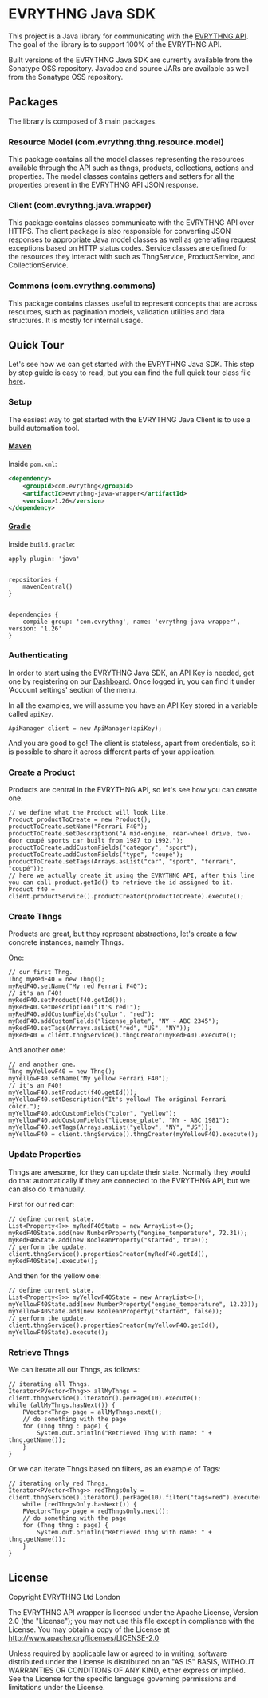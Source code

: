 # EVRYTHNG Java SDK

This project is a Java library for communicating with the [EVRYTHNG API](https://developers.evrythng.com/). The goal of the library is to support 100% of the EVRYTHNG API.

Built versions of the EVRYTHNG Java SDK are currently available from the Sonatype OSS repository. Javadoc and source JARs are available as well from the Sonatype OSS repository.

## Packages

The library is composed of 3 main packages.

### Resource Model (com.evrythng.thng.resource.model)

This package contains all the model classes representing the resources available through the API such as thngs, products, collections, actions and properties. The model classes contains getters and setters for all the properties present in the EVRYTHNG API JSON response.

### Client (com.evrythng.java.wrapper)

This package contains classes communicate with the EVRYTHNG API over HTTPS. The client package is also responsible for converting JSON responses to appropriate Java model classes as well as generating request exceptions based on HTTP status codes. Service classes are defined for the resources they interact with such as ThngService, ProductService, and CollectionService.

### Commons (com.evrythng.commons)

This package contains classes useful to represent concepts that are across resources, such as pagination models, validation utilities and data structures. It is mostly for internal usage.

## Quick Tour

Let's see how we can get started with the EVRYTHNG Java SDK. This step by step guide is easy to read, but you can find the full quick tour class file [here](https://github.com/evrythng/evrythng-java-sdk/blob/master/evrythng-java-wrapper/src/main/java/com/evrythng/java/wrapper/examples/QuickTour.java).

### Setup

The easiest way to get started with the EVRYTHNG Java Client is to use a build automation tool.

#### [Maven](https://maven.apache.org/)

Inside `pom.xml`:

```xml
<dependency>
    <groupId>com.evrythng</groupId>
    <artifactId>evrythng-java-wrapper</artifactId>
    <version>1.26</version>
</dependency>
```

#### [Gradle](http://gradle.org/)

Inside `build.gradle`:

```
apply plugin: 'java'


repositories {
    mavenCentral()
}


dependencies {
    compile group: 'com.evrythng', name: 'evrythng-java-wrapper', version: '1.26'
}
```

### Authenticating

In order to start using the EVRYTHNG Java SDK, an API Key is needed, get one by registering on our [Dashboard](https://dashboard.evrythng.com/). Once logged in, you can find it under 'Account settings' section of the menu.

In all the examples, we will assume you have an API Key stored in a variable called `apiKey`.

```
ApiManager client = new ApiManager(apiKey);
```

And you are good to go! The client is stateless, apart from credentials, so it is possible to share it across different parts of your application.

### Create a Product

Products are central in the EVRYTHNG API, so let's see how you can create one.

```
// we define what the Product will look like.
Product productToCreate = new Product();
productToCreate.setName("Ferrari F40");
productToCreate.setDescription("A mid-engine, rear-wheel drive, two-door coupé sports car built from 1987 to 1992.");
productToCreate.addCustomFields("category", "sport");
productToCreate.addCustomFields("type", "coupé");
productToCreate.setTags(Arrays.asList("car", "sport", "ferrari", "coupé"));
// here we actually create it using the EVRYTHNG API, after this line you can call product.getId() to retrieve the id assigned to it.
Product f40 = client.productService().productCreator(productToCreate).execute();
```

### Create Thngs

Products are great, but they represent abstractions, let's create a few concrete instances, namely Thngs.

One:

```
// our first Thng.
Thng myRedF40 = new Thng();
myRedF40.setName("My red Ferrari F40");
// it's an F40!
myRedF40.setProduct(f40.getId());
myRedF40.setDescription("It's red!");
myRedF40.addCustomFields("color", "red");
myRedF40.addCustomFields("license_plate", "NY - ABC 2345");
myRedF40.setTags(Arrays.asList("red", "US", "NY"));
myRedF40 = client.thngService().thngCreator(myRedF40).execute();
```

And another one:

```
// and another one.
Thng myYellowF40 = new Thng();
myYellowF40.setName("My yellow Ferrari F40");
// it's an F40!
myYellowF40.setProduct(f40.getId());
myYellowF40.setDescription("It's yellow! The original Ferrari color.");
myYellowF40.addCustomFields("color", "yellow");
myYellowF40.addCustomFields("license_plate", "NY - ABC 1981");
myYellowF40.setTags(Arrays.asList("yellow", "NY", "US"));
myYellowF40 = client.thngService().thngCreator(myYellowF40).execute();
```

### Update Properties

Thngs are awesome, for they can update their state. Normally they would do that automatically if they are connected to the EVRYTHNG API, but we can also do it manually.

First for our red car:

```
// define current state.
List<Property<?>> myRedF40State = new ArrayList<>();
myRedF40State.add(new NumberProperty("engine_temperature", 72.31));
myRedF40State.add(new BooleanProperty("started", true));
// perform the update.
client.thngService().propertiesCreator(myRedF40.getId(), myRedF40State).execute();
```

And then for the yellow one:

```
// define current state.
List<Property<?>> myYellowF40State = new ArrayList<>();
myYellowF40State.add(new NumberProperty("engine_temperature", 12.23));
myYellowF40State.add(new BooleanProperty("started", false));
// perform the update.
client.thngService().propertiesCreator(myYellowF40.getId(), myYellowF40State).execute();
```
### Retrieve Thngs

We can iterate all our Thngs, as follows:

```
// iterating all Thngs.
Iterator<PVector<Thng>> allMyThngs = client.thngService().iterator().perPage(10).execute();
while (allMyThngs.hasNext()) {
    PVector<Thng> page = allMyThngs.next();
    // do something with the page
    for (Thng thng : page) {
        System.out.println("Retrieved Thng with name: " + thng.getName());
    }
}
```

Or we can iterate Thngs based on filters, as an example of Tags:

```
// iterating only red Thngs.
Iterator<PVector<Thng>> redThngsOnly = client.thngService().iterator().perPage(10).filter("tags=red").execute();
    while (redThngsOnly.hasNext()) {
    PVector<Thng> page = redThngsOnly.next();
    // do something with the page
    for (Thng thng : page) {
        System.out.println("Retrieved Thng with name: " + thng.getName());
    }
}
```


## License

 Copyright EVRYTHNG Ltd London

   The EVRYTHNG API wrapper is licensed under the Apache License, Version 2.0 (the "License");
   you may not use this file except in compliance with the License.
   You may obtain a copy of the License at http://www.apache.org/licenses/LICENSE-2.0

   Unless required by applicable law or agreed to in writing, software
   distributed under the License is distributed on an "AS IS" BASIS,
   WITHOUT WARRANTIES OR CONDITIONS OF ANY KIND, either express or implied.
   See the License for the specific language governing permissions and
   limitations under the License.

